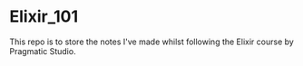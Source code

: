 # Elixir_101

This repo is to store the notes I've made whilst following the Elixir course by Pragmatic Studio.
